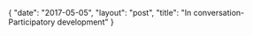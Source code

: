 {
   "date": "2017-05-05",
   "layout": "post",
   "title": "In conversation- Participatory development"
}

